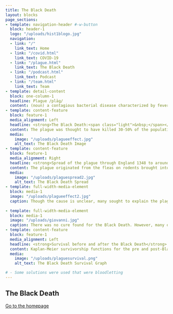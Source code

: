 ```yaml
---
title: The Black Death
layout: blocks
page_sections:
- template: navigation-header #-w-button
  block: header-1
  logo: "/uploads/hist1blogo.jpg" 
  navigation:
  - link: "/"
    link_text: Home
  - link: "/covid.html" 
    link_text: COVID-19
  - link: "/plague.html"
    link_text: The Black Death
  - link: "/podcast.html"
    link_text: Podcast
  - link: "/team.html"
    link_text: Team
- template: detail-content
  block: one-column-1
  headline: Plague /plāɡ/
  content: (noun) a contagious bacterial disease characterized by fever and delirium, typically with the formation of buboes (bubonic plague) and sometimes infection of the lungs (pneumonic plague).  
- template: content-feature
  block: feature-1
  media_alignment: Left
  headline: <strong>The Black Death:<span class="light">&nbsp;</span></strong><span class="light"> An infectious disease caused by the Yersinia pestis bacteria</span>
  content: The plague was thought to have killed 30-50% of the population in Europe from about 1347 to 1351. 
  media:
    image: "/uploads/plagueeffect.jpg"
    alt_text: The Black Death Image 
- template: content-feature
  block: feature-1
  media_alignment: Right
  headline: <strong>Spread of the plague through England 1348 to around 1349<span class="light">&nbsp;</span></strong>
  content: The plague originated from the fleas on rodents brought into Italy on ships. It spread from flea bites or from contact with contaiminated fluid and tissue. Cities and highly populated areas became epicenters for the disease. The rich were able to isolate themselves, resulting in most of the deaths being the poor.  
  media:
    image: "/uploads/plaguespread2.jpg"
    alt_text: The Black Death Spread
- template: full-width-media-element
  block: media-1
  image: "/uploads/plagueeffect2.jpg"
  caption: Though the cause is unclear, many sought to explain the plague with different methods. Some blamed the conjunction of the planets, while many religious response explained the plague as the wrath of God. Eventually, many started to accuse Muslims, Jews, and lepers for this misfortune. 
    
- template: full-width-media-element
  block: media-1
  image: "/uploads/giovanni.jpg"
  caption: There was no cure found for the Black Death. However, many of the rich quarantined themselves or fled to the countryside and survived, like Giovanni Boccaccia (above). 
- template: content-feature
  block: feature-1
  media_alignment: Left
  headline: <strong>Survival before and after the Black Death</strong>
  content: Kaplan-Meier survivorship functions for the pre and post-Black Death population. Though this result may be affected by outside sources, there is a significant increase between the post-Black Death and pre-Black Death survival rates. 
  media:
    image: "/uploads/plaguesurvival.png"
    alt_text: The Black Death Survival Graph 

# - Some solutions were used that were bloodletting 
---
```

## The Black Death

[Go to the homepage](/ "Back to homepage")
